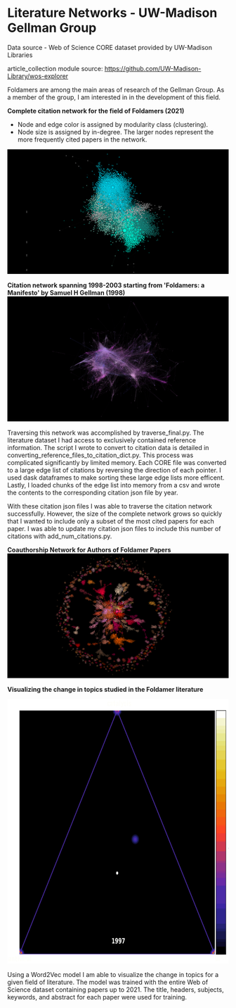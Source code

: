 # Literature Networks - UW-Madison Gellman Group

Data source - Web of Science CORE dataset provided by UW-Madison Libraries

article_collection module source: https://github.com/UW-Madison-Library/wos-explorer

Foldamers are among the main areas of research of the Gellman Group. As a member of the group, I am interested in in the development of this field.

**Complete citation network for the field of Foldamers (2021)**
 - Node and edge color is assigned by modularity class (clustering).
 - Node size is assigned by in-degree. The larger nodes represent the more frequently cited papers in the network.

![complete network](foldamers_citation_network_2021.png)

**Citation network spanning 1998-2003 starting from 'Foldamers: a Manifesto' by Samuel H Gellman (1998)**
![network](Manifesto_1998-2003_network.png)

Traversing this network was accomplished by traverse_final.py. The literature dataset I had access to exclusively contained reference information. The script I wrote to convert to citation data is detailed in converting_reference_files_to_citation_dict.py. This process was complicated significantly by limited memory. Each CORE file was  converted to a large edge list of citations by reversing the direction of each pointer. I used dask dataframes to make sorting these large edge lists more efficent. Lastly, I loaded chunks of the edge list into memory from a csv and wrote the contents to the corresponding citation json file by year. 

With these citation json files I was able to traverse the citation network successfully. However, the size of the complete network grows so quickly that I wanted to include only a subset of the most cited papers for each paper. I was able to update my citation json files to include this number of citations with add_num_citations.py.

**Coauthorship Network for Authors of Foldamer Papers**
![coauthor](foldamers_couathor_red_orange.png)

**Visualizing the change in topics studied in the Foldamer literature**
<p align="center"> <img src="topic_heatmap.gif" width="700" height="600" /> </p>
Using a Word2Vec model I am able to visualize the change in topics for a given field of literature. The model was trained with the entire Web of Science dataset containing papers up to 2021. The title, headers, subjects, keywords, and abstract for each paper were used for training. 


